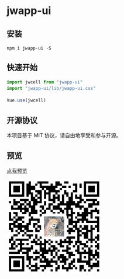 # jwapp-ui

## 安装
```
npm i jwapp-ui -S
```
## 快速开始
```javascript
import jwcell from "jwapp-ui"
import "jwapp-ui/lib/jwapp-ui.css"

Vue.use(jwcell)
```
## 开源协议
本项目基于 MIT 协议，请自由地享受和参与开源。

## 预览
[点我预览](https://adewrer.github.io/jwapp-ui/dist/index.html#/)

 ![Alt](https://raw.githubusercontent.com/adewrer/jwapp-ui/gh-pages/public/qrcode.png)
